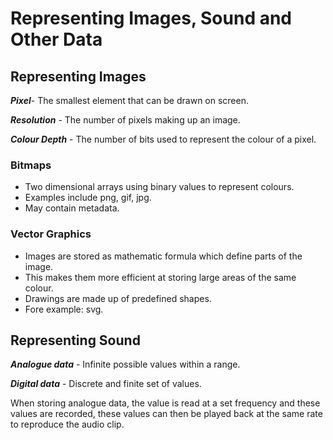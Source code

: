 # Representing Images, Sound and Other Data


## Representing Images

***Pixel***- The smallest element that can be drawn on screen.

***Resolution*** - The number of pixels making up an image.

***Colour Depth*** - The number of bits used to represent the colour of a pixel.


### Bitmaps
- Two dimensional arrays using binary values to represent colours.
- Examples include png, gif, jpg. 
- May contain metadata.

### Vector Graphics
- Images are stored as mathematic formula which define parts of the image.
- This makes them more efficient at storing large areas of the same colour.
- Drawings are made up of predefined shapes.
- Fore example: svg.


## Representing Sound
***Analogue data*** - Infinite possible values within a range.

***Digital data*** - Discrete and finite set of values.

When storing analogue data, the value is read at a set frequency and these values are recorded, these values can then be played back at the same rate to reproduce the audio clip.